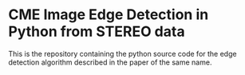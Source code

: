 # CME Image Edge Detection in Python from STEREO data
 This is the repository containing the python source code for the edge detection algorithm described in the paper of the same name.
